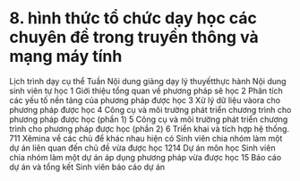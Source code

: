# 8. hình thức tổ chức dạy học các chuyên đề trong truyền thông và mạng máy tính
Lịch trình dạy cụ thể Tuần Nội dung giảng dạy lý thuyếtthực hành Nội dung sinh viên tự học 1 Giới thiệu tổng quan về phương pháp sẽ học 2 Phân tích các yếu tố nền tảng của phương pháp được học 3 Xử lý dữ liệu vàora cho phương pháp được học 4 Công cụ và môi trường phát triển chương trình cho phương pháp được học (phần 1) 5 Công cụ và môi trường phát triển chương trình cho phương pháp được học (phần 2) 6 Triển khai và tích hợp hệ thống. 711 Xêmina về các chủ để khác nhau hiện có Sinh viên chia nhóm làm một dự án liên quan đến chủ đề vừa được học 1214 Dự án môn học Sinh viên chia nhóm làm một dự án áp dụng phương pháp vừa được học 15 Báo cáo dự án và tổng kết Sinh viên báo cáo dự án
